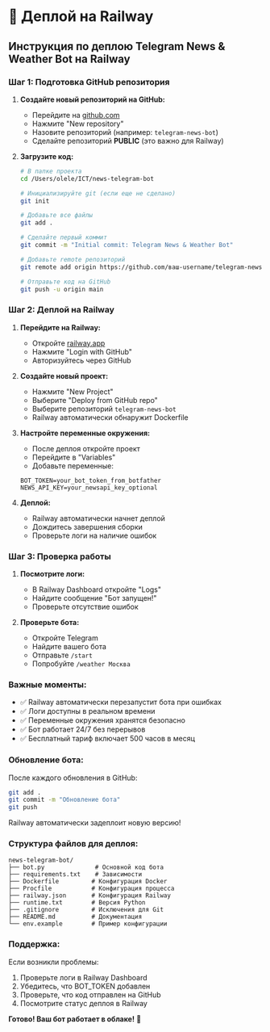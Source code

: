 # 🚀 Деплой на Railway

## Инструкция по деплою Telegram News & Weather Bot на Railway

### Шаг 1: Подготовка GitHub репозитория

1. **Создайте новый репозиторий на GitHub:**
   - Перейдите на [github.com](https://github.com)
   - Нажмите "New repository"
   - Назовите репозиторий (например: `telegram-news-bot`)
   - Сделайте репозиторий **PUBLIC** (это важно для Railway)

2. **Загрузите код:**
   ```bash
   # В папке проекта
   cd /Users/olele/ICT/news-telegram-bot
   
   # Инициализируйте git (если еще не сделано)
   git init
   
   # Добавьте все файлы
   git add .
   
   # Сделайте первый коммит
   git commit -m "Initial commit: Telegram News & Weather Bot"
   
   # Добавьте remote репозиторий
   git remote add origin https://github.com/ваш-username/telegram-news-bot.git
   
   # Отправьте код на GitHub
   git push -u origin main
   ```

### Шаг 2: Деплой на Railway

1. **Перейдите на Railway:**
   - Откройте [railway.app](https://railway.app)
   - Нажмите "Login with GitHub"
   - Авторизуйтесь через GitHub

2. **Создайте новый проект:**
   - Нажмите "New Project"
   - Выберите "Deploy from GitHub repo"
   - Выберите репозиторий `telegram-news-bot`
   - Railway автоматически обнаружит Dockerfile

3. **Настройте переменные окружения:**
   - После деплоя откройте проект
   - Перейдите в "Variables"
   - Добавьте переменные:

   ```env
   BOT_TOKEN=your_bot_token_from_botfather
   NEWS_API_KEY=your_newsapi_key_optional
   ```

4. **Деплой:**
   - Railway автоматически начнет деплой
   - Дождитесь завершения сборки
   - Проверьте логи на наличие ошибок

### Шаг 3: Проверка работы

1. **Посмотрите логи:**
   - В Railway Dashboard откройте "Logs"
   - Найдите сообщение "Бот запущен!"
   - Проверьте отсутствие ошибок

2. **Проверьте бота:**
   - Откройте Telegram
   - Найдите вашего бота
   - Отправьте `/start`
   - Попробуйте `/weather Москва`

### Важные моменты:

- ✅ Railway автоматически перезапустит бота при ошибках
- ✅ Логи доступны в реальном времени
- ✅ Переменные окружения хранятся безопасно
- ✅ Бот работает 24/7 без перерывов
- ✅ Бесплатный тариф включает 500 часов в месяц

### Обновление бота:

После каждого обновления в GitHub:
```bash
git add .
git commit -m "Обновление бота"
git push
```

Railway автоматически задеплоит новую версию!

### Структура файлов для деплоя:

```
news-telegram-bot/
├── bot.py              # Основной код бота
├── requirements.txt    # Зависимости
├── Dockerfile         # Конфигурация Docker
├── Procfile           # Конфигурация процесса
├── railway.json       # Конфигурация Railway
├── runtime.txt        # Версия Python
├── .gitignore         # Исключения для Git
├── README.md          # Документация
└── env.example        # Пример конфигурации
```

### Поддержка:

Если возникли проблемы:
1. Проверьте логи в Railway Dashboard
2. Убедитесь, что BOT_TOKEN добавлен
3. Проверьте, что код отправлен на GitHub
4. Посмотрите статус деплоя в Railway

**Готово! Ваш бот работает в облаке!** 🎉




